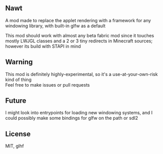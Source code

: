 ## Nawt

A mod made to replace the applet rendering with a framework for any windowing library, with built-in glfw as a default

This mod should work with almost any beta fabric mod since it touches mostly LWJGL classes and a 2 or 3 tiny redirects in Minecraft sources; however its build with STAPI in mind

## Warning

This mod is definitely highly-experimental, so it's a use-at-your-own-risk kind of thing  
Feel free to make issues or pull requests

## Future

I might look into entrypoints for loading new windowing systems, and I could possibly make some bindings for glfw on the path or sdl2

## License

MIT, glhf
